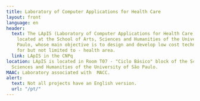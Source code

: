 ```yaml
---
title: Laboratory of Computer Applications for Health Care
layout: front
language: en
header:
  text: The LApIS (Laboratory of Computer Applications for Health Care) is a laboratory
    located at the School of Arts, Sciences and Humanities of the University of São
    Paulo, whose main objective is to design and develop low cost techniques and tools
    for but not limited to - health area.
  link: LApIS in the CNPq
location: LApIS is located in Room T07 - "Ciclo Básico" block of the School of Arts,
  Sciences and Humanities of the University of São Paulo.
MAAC: Laboratory associated with  MACC.
alert:
  text: Not all projects have an English version.
  url: "/pt/"
---
```


